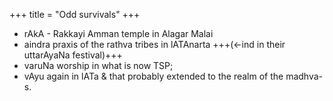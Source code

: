 +++
title = "Odd survivals"
+++

- rAkA - Rakkayi Amman temple in Alagar Malai
- aindra praxis of the rathva tribes in lATAnarta +++(←ind in their uttarAyaNa festival)+++
- varuNa worship in what is now TSP;
- vAyu again in lATa & that probably extended to the realm of the madhva-s.